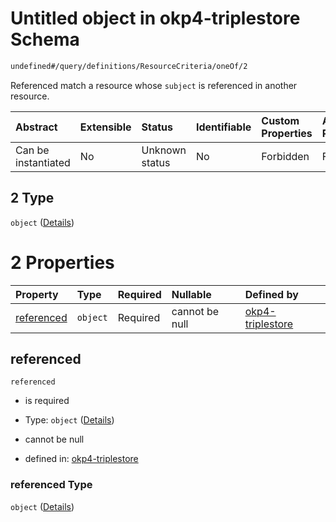 # Untitled object in okp4-triplestore Schema

```txt
undefined#/query/definitions/ResourceCriteria/oneOf/2
```

Referenced match a resource whose `subject` is referenced in another resource.

| Abstract            | Extensible | Status         | Identifiable | Custom Properties | Additional Properties | Access Restrictions | Defined In                                                                     |
| :------------------ | :--------- | :------------- | :----------- | :---------------- | :-------------------- | :------------------ | :----------------------------------------------------------------------------- |
| Can be instantiated | No         | Unknown status | No           | Forbidden         | Forbidden             | none                | [okp4-triplestore.json\*](schema/okp4-triplestore.json "open original schema") |

## 2 Type

`object` ([Details](okp4-triplestore-querymsg-definitions-resourcecriteria-oneof-2.md))

# 2 Properties

| Property                  | Type     | Required | Nullable       | Defined by                                                                                                                                                                                |
| :------------------------ | :------- | :------- | :------------- | :---------------------------------------------------------------------------------------------------------------------------------------------------------------------------------------- |
| [referenced](#referenced) | `object` | Required | cannot be null | [okp4-triplestore](okp4-triplestore-querymsg-definitions-resourcecriteria-oneof-2-properties-referenced.md "undefined#/query/definitions/ResourceCriteria/oneOf/2/properties/referenced") |

## referenced



`referenced`

*   is required

*   Type: `object` ([Details](okp4-triplestore-querymsg-definitions-resourcecriteria-oneof-2-properties-referenced.md))

*   cannot be null

*   defined in: [okp4-triplestore](okp4-triplestore-querymsg-definitions-resourcecriteria-oneof-2-properties-referenced.md "undefined#/query/definitions/ResourceCriteria/oneOf/2/properties/referenced")

### referenced Type

`object` ([Details](okp4-triplestore-querymsg-definitions-resourcecriteria-oneof-2-properties-referenced.md))
